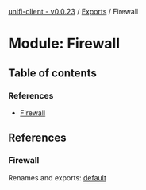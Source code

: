 [unifi-client - v0.0.23](../README.md) / [Exports](../modules.md) / Firewall

# Module: Firewall

## Table of contents

### References

- [Firewall](firewall.md#firewall)

## References

### Firewall

Renames and exports: [default](../classes/firewall_firewall.default.md)
